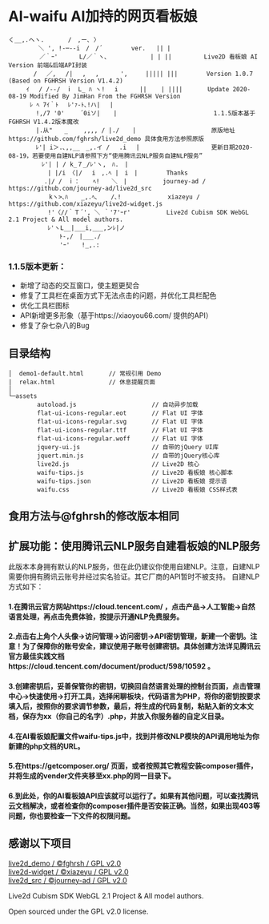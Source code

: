# AI-waifu AI加持的网页看板娘

    く__,.ヘヽ.　　　　/　,ー､ 〉
    　　　　　＼ ', !-─‐-i　/　/´        ver.   || |
    　　　 　 ／｀ｰ'　　　 L/／｀ヽ､            | | ||         Live2D 看板娘 AI Version 前端&后端API封装
    　　 　 /　 ／,　 /|　 ,　 ,　　　 ',     ||||| |||        Version 1.0.7 (Based on FGHRSH Version V1.4.2)
    　　　ｲ 　/ /-‐/　ｉ　L_ ﾊ ヽ!　 i      ||    | ||||       Update 2020-08-19 Modified By JimHan From the FGHRSH Version
    　　　 ﾚ ﾍ 7ｲ｀ﾄ　 ﾚ'ｧ-ﾄ､!ハ|　 |
    　　　　 !,/7 '0'　　 ´0iソ| 　 |                           1.1.5版本基于FGHRSH V1.4.2版本魔改
    　　　　 |.从"　　_　　 ,,,, / |./ 　 |                     原版地址https://github.com/fghrsh/live2d_demo 具体食用方法参照原版
    　　　　 ﾚ'| i＞.､,,__　_,.イ / 　.i 　|                    更新日期2020-08-19，若要使用自建NLP请参照下方“使用腾讯云NLP服务自建NLP服务”
    　　　　　 ﾚ'| | / k_７_/ﾚ'ヽ,　ﾊ.　|
    　　　　　　 | |/i 〈|/　 i　,.ﾍ |　i　|        Thanks
    　　　　　　.|/ /　ｉ： 　 ﾍ!　　＼　|          journey-ad / https://github.com/journey-ad/live2d_src
    　　　 　 　 kヽ>､ﾊ 　 _,.ﾍ､ 　 /､!             xiazeyu / https://github.com/xiazeyu/live2d-widget.js
    　　　　　　 !'〈//｀Ｔ´', ＼ ｀'7'ｰr'          Live2d Cubism SDK WebGL 2.1 Project & All model authors.
    　　　　　　 ﾚ'ヽL__|___i,___,ンﾚ|ノ
    　　　　　 　　　ﾄ-,/　|___./
    　　　　　 　　　'ｰ'　　!_,.:

### 1.1.5版本更新：
- 新增了动态的交互窗口，使主题更契合
- 修复了工具栏在桌面方式下无法点击的问题，并优化工具栏配色   
- 优化工具栏图标
- API新增更多形象（基于https://xiaoyou66.com/ 提供的API）
- 修复了杂七杂八的Bug

## 目录结构
```
│  demo1-default.html       // 常规引用 Demo
|  relax.html               // 休息提醒页面
│
└─assets
        autoload.js                     // 自动异步加载
        flat-ui-icons-regular.eot       // Flat UI 字体
        flat-ui-icons-regular.svg       // Flat UI 字体
        flat-ui-icons-regular.ttf       // Flat UI 字体
        flat-ui-icons-regular.woff      // Flat UI 字体
        jquery-ui.js                    // 自带的jQuery UI库
        jquert.min.js                   // 自带的jQuery核心库
        live2d.js                       // Live2D 核心
        waifu-tips.js                   // Live2D 看板娘 核心脚本
        waifu-tips.json                 // Live2D 看板娘 提示语
        waifu.css                       // Live2D 看板娘 CSS样式表
```
## 食用方法与@fghrsh的修改版本相同

## 扩展功能：使用腾讯云NLP服务自建看板娘的NLP服务
此版本本身拥有默认的NLP服务，但在此仍建议你使用自建NLP。注意，自建NLP需要你拥有腾讯云账号并经过实名验证。其它厂商的API暂时不被支持。
自建NLP方式如下：
#### 1.在腾讯云官方网站https://cloud.tencent.com/ ，点击产品->人工智能->自然语言处理，再点击免费体验，按提示开通NLP免费服务。
#### 2.点击右上角个人头像->访问管理->访问密钥->API密钥管理，新建一个密钥。注意！为了保障你的账号安全，建议使用子账号创建密钥。具体创建方法详见腾讯云官方最佳实践文档https://cloud.tencent.com/document/product/598/10592 。
#### 3.创建密钥后，妥善保管你的密钥，切换回自然语言处理的控制台页面，点击管理中心->快速使用->打开工具，选择闲聊板块，代码语言为PHP，将你的密钥按要求填入后，按照你的要求调节参数，最后，将生成的代码复制，粘贴入新的文本文档，保存为xx（你自己的名字）.php，并放入你服务器的自定义目录。
#### 4.在AI看板娘配置文件waifu-tips.js中，找到并修改NLP模块的API调用地址为你新建的php文档的URL。
#### 5.在https://getcomposer.org/ 页面，或者按照其它教程安装composer插件，并将生成的vender文件夹移至xx.php的同一目录下。
#### 6.到此处，你的AI看板娘API应该就可以运行了。如果有其他问题，可以查找腾讯云文档解决，或者检查你的composer插件是否安装正确。当然，如果出现403等问题，你也要检查一下文件的权限问题。


## 感谢以下项目
[live2d_demo / ©fghrsh / GPL v2.0][1]  
[live2d-widget / ©xiazeyu / GPL v2.0][2]  
[live2d_src / ©journey-ad / GPL v2.0][3] 

Live2d Cubism SDK WebGL 2.1 Project & All model authors.

Open sourced under the GPL v2.0 license.


  [1]: https://github.com/fghrsh/live2d_demo
  [2]: https://github.com/xiazeyu/live2d-widget.js
  [3]: https://github.com/journey-ad/live2d_src
